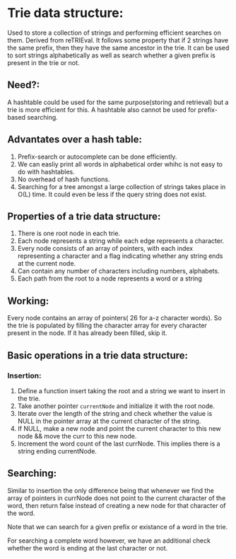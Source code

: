 # Trie data structure:
Used to store a collection of strings and performing efficient searches on them. Derived from reTRIEval. It follows some property that if 2 strings have the same prefix, then they have the same ancestor in the trie. It can be used to sort strings alphabetically as well as search whether a given prefix is present in the trie or not.

## Need?:

A hashtable could be used for the  same purpose(storing and retrieval) but a trie is more efficient for this. A hashtable also cannot be used for prefix-based searching.

## Advantates over a hash table:
1. Prefix-search or autocomplete can be done efficiently.
2. We can easliy print all words in alphabetical order whihc is not easy to do with hashtables.
3. No overhead of hash functions.
4. Searching for a tree amongst a large collection of strings takes place in O(L) time. It could even be less if the query string does not exist.

## Properties of a trie data structure:
1. There is one root node in each trie.
2. Each node represents a string while each edge represents a character.
3. Every node consists of an array of pointers, with each index representing a character and a flag indicating whether any string ends at the current node.
4. Can contain any number of characters including numbers, alphabets. 
5. Each path from the root to a node represents a word or a string

## Working:

Every node contains an array of pointers( 26 for a-z character words). 
So the trie is populated by filling the character array for every character present in the node. If it has already been filled, skip it.

## Basic operations in a trie data structure:
### Insertion:

1. Define a function  insert taking the root and a string we want to insert in the trie.
2. Take another pointer `currentNode` and initialize it with the root node.
3. Iterate over the length of the string and check whether the value is NULL in the pointer array at the current character of the string.
4. If NULL, make a new node and point the current character to this new node && move the curr to this new node.
5. Increment the word count of the last currNode. This implies there is a string ending currentNode.

## Searching:
Similar to insertion the only difference being that whenever we find the array of pointers in currNode does not point to the current character of the word, then return false instead of creating a new node for that character of the word.

Note that we can search for a given prefix or existance of a word in the trie.

For searching a complete word however, we have an additional check whether the word is ending at the last character or not.